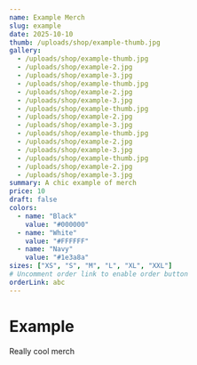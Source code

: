 ```yaml
---
name: Example Merch
slug: example
date: 2025-10-10
thumb: /uploads/shop/example-thumb.jpg
gallery:
  - /uploads/shop/example-thumb.jpg
  - /uploads/shop/example-2.jpg
  - /uploads/shop/example-3.jpg
  - /uploads/shop/example-thumb.jpg
  - /uploads/shop/example-2.jpg
  - /uploads/shop/example-3.jpg
  - /uploads/shop/example-thumb.jpg
  - /uploads/shop/example-2.jpg
  - /uploads/shop/example-3.jpg
  - /uploads/shop/example-thumb.jpg
  - /uploads/shop/example-2.jpg
  - /uploads/shop/example-3.jpg
  - /uploads/shop/example-thumb.jpg
  - /uploads/shop/example-2.jpg
  - /uploads/shop/example-3.jpg
summary: A chic example of merch
price: 10
draft: false
colors:
  - name: "Black"
    value: "#000000"
  - name: "White"
    value: "#FFFFFF"
  - name: "Navy"
    value: "#1e3a8a"
sizes: ["XS", "S", "M", "L", "XL", "XXL"]
# Uncomment order link to enable order button
orderLink: abc
---
```


# Example

Really cool merch
